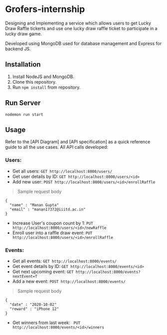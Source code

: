 # Grofers-internship
 Designing and Implementing a service which allows users to get Lucky Draw Raffle tickerts and use one lucky draw raffle ticket to participate in a lucky draw game.

 Developed using MongoDB used for database management and Express for backend JS.

## Installation
1. Install NodeJS and MongoDB.
2. Clone this repository.
3. Run `npm install` from repository.

## Run Server
```
nodemon run start
```

## Usage
Refer to the [API Diagram] and [API specification] as a quick reference guide to all the use cases. All API calls developed:
### Users:
- Get all users: `GET http://localhost:8000/users/ `
- Get user details by ID: `GET http://localhost:8000/users/<id>`
- Add new user: `POST http://localhost:8000/users/<id>/enrollRaffle`
> Sample request body
```
{
  "name" : "Manan Gupta"
  "email" : "manan17372@iiitd.ac.in" 
}
```
- Increase User's coupon count by 1: `PUT http://localhost:8000/users/<id>/newRaffle`
- Enroll user into a raffle draw event: `PUT http://localhost:8000/users/<id>/enrollRaffle`



### Events:
- Get all events: `GET http://localhost:8000/events/ `
- Get event details by ID: `GET http://localhost:8000/events/<id>`
- Get next upcoming event: `GET http://localhost:8000/events?nextEvent=T`
- Add a new event: `POST http://localhost:8000/events/`
> Sample request body
```
{
  "date" : "2020-10-02" 
  "reward" : "iPhone 12" 
}
```
- Get winners from last week: ` PUT http://localhost:8000/events/<id>/winners`
